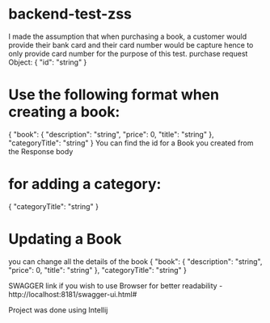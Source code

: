 # backend-test-zss

I made the assumption that when purchasing a book, a customer would provide their bank card and their card number would be capture hence to only provide card number for the purpose of this test.
purchase request Object:
{
  "id": "string"
}

# Use the following format when creating a book:
{
  "book": {
    "description": "string",
    "price": 0,
    "title": "string"
  },
  "categoryTitle": "string"
}
You can find the id for a Book you created from the Response body

# for adding a category:
{
  "categoryTitle": "string"
}

# Updating a Book
you can change all the details of the book
{
  "book": {
    "description": "string",
    "price": 0,
    "title": "string"
  },
  "categoryTitle": "string"
}

SWAGGER link if you wish to use Browser for better readability - http://localhost:8181/swagger-ui.html#

Project was done using Intellij
